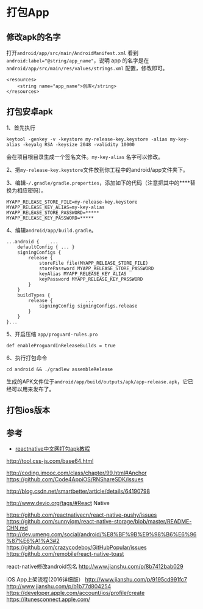 # 打包App

## 修改apk的名字
打开`android/app/src/main/AndroidManifest.xml` 看到`android:label="@string/app_name"`，说明 app 的名字是在 `android/app/src/main/res/values/strings.xml` 配置，修改即可。
```markup
<resources>
    <string name="app_name">创库</string>
</resources>
```

## 打包安卓apk

1、首先执行
```markup
keytool -genkey -v -keystore my-release-key.keystore -alias my-key-alias -keyalg RSA -keysize 2048 -validity 10000
```
会在项目根目录生成一个签名文件。`my-key-alias` 名字可以修改。

2、把`my-release-key.keystore`文件放到你工程中的android/app文件夹下。

3、编辑`~/.gradle/gradle.properties`，添加如下的代码（注意把其中的****替换为相应密码）。

```markup
MYAPP_RELEASE_STORE_FILE=my-release-key.keystore
MYAPP_RELEASE_KEY_ALIAS=my-key-alias
MYAPP_RELEASE_STORE_PASSWORD=*****
MYAPP_RELEASE_KEY_PASSWORD=*****
```
4、编辑`android/app/build.gradle`。
```markup
...android {    ...
    defaultConfig { ... }
    signingConfigs {
        release {
            storeFile file(MYAPP_RELEASE_STORE_FILE)
            storePassword MYAPP_RELEASE_STORE_PASSWORD
            keyAlias MYAPP_RELEASE_KEY_ALIAS
            keyPassword MYAPP_RELEASE_KEY_PASSWORD
        }
    }
    buildTypes {
        release {            ...
            signingConfig signingConfigs.release
        }
    }
}...
```
5、开启压缩 `app/proguard-rules.pro`
```markup
def enableProguardInReleaseBuilds = true
```

6、执行打包命令
```markup
cd android && ./gradlew assembleRelease
```

生成的APK文件位于`android/app/build/outputs/apk/app-release.apk`，它已经可以用来发布了。

## 打包ios版本
## 参考

- <a href='http://reactnative.cn/docs/0.44/signed-apk-android.html#content' target='_blank'>reactnative中文网打包apk教程</a>





http://tool.css-js.com/base64.html

http://coding.imooc.com/class/chapter/99.html#Anchor
https://github.com/Code4AppiOS/RNShareSDK/issues


http://blog.csdn.net/smartbetter/article/details/64190798

http://www.devio.org/tags/#React Native

https://github.com/reactnativecn/react-native-pushy/issues
https://github.com/sunnylqm/react-native-storage/blob/master/README-CHN.md
http://dev.umeng.com/social/android/%E8%BF%9B%E9%98%B6%E6%96%87%E6%A1%A3#2
https://github.com/crazycodeboy/GitHubPopular/issues
https://github.com/remobile/react-native-toast

react-native修改android包名    http://www.jianshu.com/p/8b7412bab029


iOS App上架流程(2016详细版）
http://www.jianshu.com/p/9195cd991fc7
http://www.jianshu.com/p/b1b77d804254
https://developer.apple.com/account/ios/profile/create
https://itunesconnect.apple.com/
